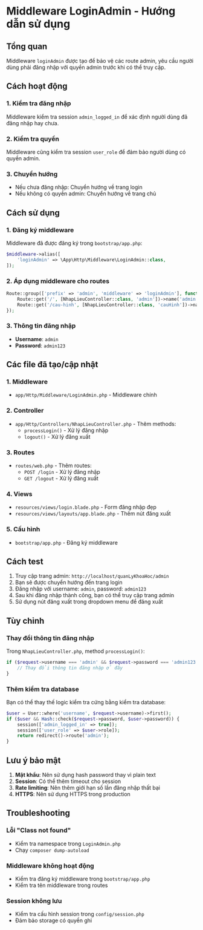 # Middleware LoginAdmin - Hướng dẫn sử dụng

## Tổng quan
Middleware `loginAdmin` được tạo để bảo vệ các route admin, yêu cầu người dùng phải đăng nhập với quyền admin trước khi có thể truy cập.

## Cách hoạt động

### 1. Kiểm tra đăng nhập
Middleware kiểm tra session `admin_logged_in` để xác định người dùng đã đăng nhập hay chưa.

### 2. Kiểm tra quyền
Middleware cũng kiểm tra session `user_role` để đảm bảo người dùng có quyền admin.

### 3. Chuyển hướng
- Nếu chưa đăng nhập: Chuyển hướng về trang login
- Nếu không có quyền admin: Chuyển hướng về trang chủ

## Cách sử dụng

### 1. Đăng ký middleware
Middleware đã được đăng ký trong `bootstrap/app.php`:
```php
$middleware->alias([
    'loginAdmin' => \App\Http\Middleware\LoginAdmin::class,
]);
```

### 2. Áp dụng middleware cho routes
```php
Route::group(['prefix' => 'admin', 'middleware' => 'loginAdmin'], function () {
    Route::get('/', [NhapLieuController::class, 'admin'])->name('admin');
    Route::get('/cau-hinh', [NhapLieuController::class, 'cauHinh'])->name('cau-hinh.index');
});
```

### 3. Thông tin đăng nhập
- **Username**: `admin`
- **Password**: `admin123`

## Các file đã tạo/cập nhật

### 1. Middleware
- `app/Http/Middleware/LoginAdmin.php` - Middleware chính

### 2. Controller
- `app/Http/Controllers/NhapLieuController.php` - Thêm methods:
  - `processLogin()` - Xử lý đăng nhập
  - `logout()` - Xử lý đăng xuất

### 3. Routes
- `routes/web.php` - Thêm routes:
  - `POST /login` - Xử lý đăng nhập
  - `GET /logout` - Xử lý đăng xuất

### 4. Views
- `resources/views/login.blade.php` - Form đăng nhập đẹp
- `resources/views/layouts/app.blade.php` - Thêm nút đăng xuất

### 5. Cấu hình
- `bootstrap/app.php` - Đăng ký middleware

## Cách test

1. Truy cập trang admin: `http://localhost/quanLyKhoaHoc/admin`
2. Bạn sẽ được chuyển hướng đến trang login
3. Đăng nhập với username: `admin`, password: `admin123`
4. Sau khi đăng nhập thành công, bạn có thể truy cập trang admin
5. Sử dụng nút đăng xuất trong dropdown menu để đăng xuất

## Tùy chỉnh

### Thay đổi thông tin đăng nhập
Trong `NhapLieuController.php`, method `processLogin()`:
```php
if ($request->username === 'admin' && $request->password === 'admin123') {
    // Thay đổi thông tin đăng nhập ở đây
}
```

### Thêm kiểm tra database
Bạn có thể thay thế logic kiểm tra cứng bằng kiểm tra database:
```php
$user = User::where('username', $request->username)->first();
if ($user && Hash::check($request->password, $user->password)) {
    session(['admin_logged_in' => true]);
    session(['user_role' => $user->role]);
    return redirect()->route('admin');
}
```

## Lưu ý bảo mật

1. **Mật khẩu**: Nên sử dụng hash password thay vì plain text
2. **Session**: Có thể thêm timeout cho session
3. **Rate limiting**: Nên thêm giới hạn số lần đăng nhập thất bại
4. **HTTPS**: Nên sử dụng HTTPS trong production

## Troubleshooting

### Lỗi "Class not found"
- Kiểm tra namespace trong `LoginAdmin.php`
- Chạy `composer dump-autoload`

### Middleware không hoạt động
- Kiểm tra đăng ký middleware trong `bootstrap/app.php`
- Kiểm tra tên middleware trong routes

### Session không lưu
- Kiểm tra cấu hình session trong `config/session.php`
- Đảm bảo storage có quyền ghi 